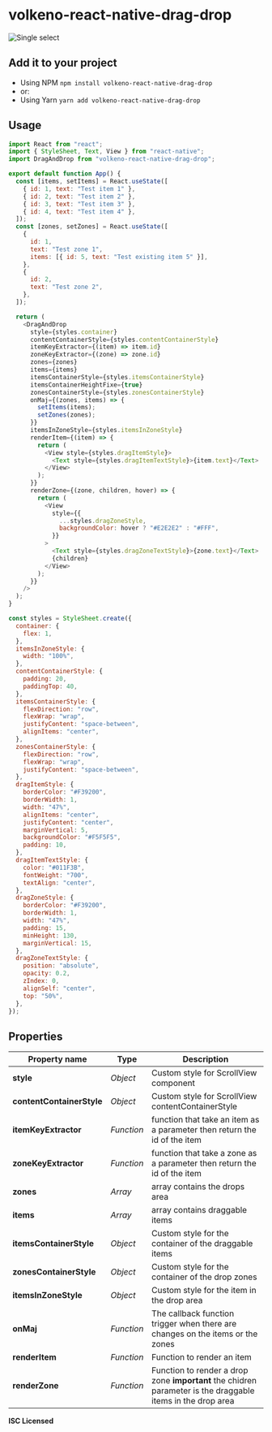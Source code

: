 # volkeno-react-native-drag-drop
![Single select](https://raw.githubusercontent.com/VolkenoMakers/react-native-drag-drop/main/demo.gif)
## Add it to your project
  - Using NPM
    `npm install volkeno-react-native-drag-drop`
  - or:
  - Using Yarn
    `yarn add volkeno-react-native-drag-drop`

## Usage

```javascript
import React from "react";
import { StyleSheet, Text, View } from "react-native";
import DragAndDrop from "volkeno-react-native-drag-drop";

export default function App() {
  const [items, setItems] = React.useState([
    { id: 1, text: "Test item 1" },
    { id: 2, text: "Test item 2" },
    { id: 3, text: "Test item 3" },
    { id: 4, text: "Test item 4" },
  ]);
  const [zones, setZones] = React.useState([
    {
      id: 1,
      text: "Test zone 1",
      items: [{ id: 5, text: "Test existing item 5" }],
    },
    {
      id: 2,
      text: "Test zone 2",
    },
  ]);

  return (
    <DragAndDrop
      style={styles.container}
      contentContainerStyle={styles.contentContainerStyle}
      itemKeyExtractor={(item) => item.id}
      zoneKeyExtractor={(zone) => zone.id}
      zones={zones}
      items={items}
      itemsContainerStyle={styles.itemsContainerStyle}
      itemsContainerHeightFixe={true}
      zonesContainerStyle={styles.zonesContainerStyle}
      onMaj={(zones, items) => {
        setItems(items);
        setZones(zones);
      }}
      itemsInZoneStyle={styles.itemsInZoneStyle}
      renderItem={(item) => {
        return (
          <View style={styles.dragItemStyle}>
            <Text style={styles.dragItemTextStyle}>{item.text}</Text>
          </View>
        );
      }}
      renderZone={(zone, children, hover) => {
        return (
          <View
            style={{
              ...styles.dragZoneStyle,
              backgroundColor: hover ? "#E2E2E2" : "#FFF",
            }}
          >
            <Text style={styles.dragZoneTextStyle}>{zone.text}</Text>
            {children}
          </View>
        );
      }}
    />
  );
}

const styles = StyleSheet.create({
  container: {
    flex: 1,
  },
  itemsInZoneStyle: {
    width: "100%",
  },
  contentContainerStyle: {
    padding: 20,
    paddingTop: 40,
  },
  itemsContainerStyle: {
    flexDirection: "row",
    flexWrap: "wrap",
    justifyContent: "space-between",
    alignItems: "center",
  },
  zonesContainerStyle: {
    flexDirection: "row",
    flexWrap: "wrap",
    justifyContent: "space-between",
  },
  dragItemStyle: {
    borderColor: "#F39200",
    borderWidth: 1,
    width: "47%",
    alignItems: "center",
    justifyContent: "center",
    marginVertical: 5,
    backgroundColor: "#F5F5F5",
    padding: 10,
  },
  dragItemTextStyle: {
    color: "#011F3B",
    fontWeight: "700",
    textAlign: "center",
  },
  dragZoneStyle: {
    borderColor: "#F39200",
    borderWidth: 1,
    width: "47%",
    padding: 15,
    minHeight: 130,
    marginVertical: 15,
  },
  dragZoneTextStyle: {
    position: "absolute",
    opacity: 0.2,
    zIndex: 0,
    alignSelf: "center",
    top: "50%",
  },
});
```


## Properties

| Property name             | Type           | Description                                                                                 |
| ------------------------- | -------------- | ------------------------------------------------------------------------------------------- |
| **style**                 | _Object_       | Custom style for ScrollView component    |
| **contentContainerStyle** | _Object_       | Custom style for ScrollView contentContainerStyle |
| **itemKeyExtractor**  | _Function_ | function that take an item as a parameter then return the id of the item |
| **zoneKeyExtractor**  | _Function_ | function that take a zone as a parameter then return the id of the item |
| **zones**                  | _Array_ | array contains the drops area |
| **items**                  | _Array_ | array contains draggable items |
| **itemsContainerStyle** | _Object_       | Custom style for the container of the draggable items |
| **zonesContainerStyle** | _Object_       | Custom style for the container of the drop zones |
| **itemsInZoneStyle** | _Object_       | Custom style for the item in the drop area |
| **onMaj**              | _Function_                          | The callback function trigger when there are changes on the items or the zones |
| **renderItem**          | _Function_                       | Function to render an item   |
| **renderZone**          | _Function_                       | Function to render a drop zone **important** the chidren parameter is the draggable items in the drop area|

**ISC Licensed**
